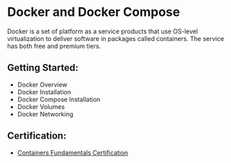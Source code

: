 # Docker and Docker Compose

Docker is a set of platform as a service products that use OS-level virtualization to deliver software in packages called containers. The service has both free and premium tiers.


## Getting Started:
- Docker Overview
- Docker Installation
- Docker Compose Installation
- Docker Volumes
- Docker Networking

## Certification:
- [Containers Fundamentals Certification](https://training.linuxfoundation.org/training/containers-fundamentals/)
